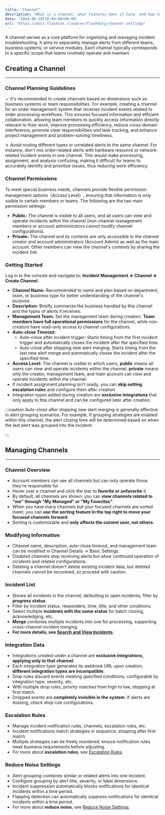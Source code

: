 ```yaml
---
title: "Channel"
description: "What is a channel, what features does it have, and how to manage it"
date: "2024-06-18T10:00:00+08:00"
url: "https://docs.flashcat.cloud/en/flashduty/channel-settings"
---
```


A channel serves as a core platform for organizing and managing incident troubleshooting. It aims to separately manage alerts from different teams, business systems, or service modules. Each channel typically corresponds to a specific scope that teams routinely operate and maintain.

<!--
## Video Introduction
---
<Video src="https://download.flashcat.cloud/flashduty/video/channel.mp4"></Video>
-->

## Creating a Channel
---

### Channel Planning Guidelines

&check; It's recommended to create channels based on dimensions such as business systems or team responsibilities. For example, creating a channel for an order management system that receives incident events related to order processing workflows. This ensures focused information and efficient collaboration, allowing team members to quickly access information directly relevant to their work, improve processing efficiency, reduce cross-domain interference, promote clear responsibilities and task tracking, and enhance project management and problem-solving timeliness.

&cross; Avoid routing different types or unrelated alerts to the same channel. For instance, don't mix order-related alerts with hardware resource or network-related incident events in one channel. This would make processing, assignment, and analysis confusing, making it difficult for teams to accurately identify and prioritize issues, thus reducing work efficiency.

### Channel Permissions
To meet special business needs, channels provide flexible permission management options（Access Level）, ensuring that information is only visible to certain members or teams. The following are the two main permission settings:

- **Public:** The channel is visible to all users, and all users can view and operate incidents within the channel (non-channel management members or account administrators cannot modify channel configurations).
- **Private:** The channel and its contents are only accessible to the channel creator and account administrators (Account Admin) as well as the main account. Other members can view the channel's contents by sharing the incident link.


### Getting Started
Log in to the console and navigate to: **Incident Management => Channel => Create Channel**.

- **Channel Name:** Recommended to name and plan based on department, team, or business type for better understanding of the channel's purpose.
- **Description:** Briefly summarize the business handled by this channel and the types of alerts it receives.
- **Management Team:** Set the management team during creation. **Team members have full operational permissions** for the channel, while non-creators have read-only access to channel configurations.
- **Auto-close Timeout:** 
   - Auto-close after incident trigger: Starts timing from the first incident trigger and automatically closes the incident after the specified time.
   - Auto-close after stopping new alert merging: Starts timing from the last new alert merge and automatically closes the incident after the specified time.
- **Access Level:** The channel is visible to which users, **public** means all users can view and operate incidents within the channel, **private** means only the creator, management team, and main account can view and operate incidents within the channel.
- If incident assignment planning isn't ready, you can **skip setting escalation rules** and configure them after creation.
- Integration types added during creation are **exclusive integrations** that only apply to this channel and can be configured later after creation.

:::caution 
Auto-close after stopping new alert merging is generally effective in alert grouping scenarios. For example, if grouping strategies are enabled within this channel, the alert closing time will be determined based on when the last alert was grouped into the incident.

:::

## Managing Channels
---
### Channel Overview
- Account members can see all channels but can only operate those they're responsible for.
- Hover over a channel and click the star to **favorite or unfavorite** it.
- By default, all channels are shown; you can **view channels related to "me" through "My Managed" or "My Favorites"**.
- When you have many channels but your focused channels are sorted lower, you can **use the sorting feature in the top right to move your focused channels forward**.
- Sorting is customizable and **only affects the current user, not others**.

### Modifying Information
- Channel name, description, auto-close timeout, and management team can be modified in Channel Details -> Basic Settings.
- Disabled channels stop receiving alerts but allow continued operation of incidents and related configurations.
- Deleting a channel doesn't delete existing incident data, but deleted channels cannot be recovered, so proceed with caution.

### Incident List
- Shows all incidents in the channel, defaulting to open incidents; filter by **progress status**.
- Filter by incident status, responders, time, title, and other conditions.
- Select multiple **incidents with the same status** for batch closing, acknowledging, etc.
- **Merge** combines multiple incidents into one for processing, supporting cross-channel incident merging.
- **For more details, see [Search and View Incidents](https://docs.flashcat.cloud/en/flashduty/view-incidents?nav=01JCQ7A4N4WRWNXW8EWEHXCMF5)**.

### Integration Data
- Integrations created under a channel are **exclusive integrations, applying only to that channel**.
- Each integration type generates its webhook URL upon creation; **different integration types are incompatible**.
- Drop rules discard events meeting specified conditions, configurable by integration type, severity, etc.
- With multiple drop rules, priority matches from high to low, stopping at first match.
- Dropped events are **completely invisible in the system**. If alerts are missing, check drop rule configurations.

### Escalation Rules
- Manage incident notification rules, channels, escalation rules, etc.
- Incident notifications match strategies in sequence, stopping after first match.
- Multiple strategies can be freely reordered; ensure notification rules meet business requirements before adjusting.
- For more about **escalation rules**, see [Escalation Rules](https://docs.flashcat.cloud/en/flashduty/escalate-rule-settings?nav=01JCQ7A4N4WRWNXW8EWEHXCMF5).

### Reduce Noise Settings
- Alert grouping combines similar or related alerts into one incident.
- Configure grouping by alert title, severity, or label dimensions.
- Incident suppression automatically blocks notifications for identical incidents within a time period.
- Flapping detection can automatically suppress notifications for identical incidents within a time period.
- For more about **reduce noise**, see [Reduce Noise Settings](https://docs.flashcat.cloud/en/flashduty/noise-reduction-settings?nav=01JCQ7A4N4WRWNXW8EWEHXCMF5).